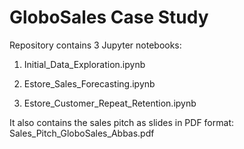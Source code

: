 # GloboSales Case Study

 Repository contains 3 Jupyter notebooks:

 1) Initial_Data_Exploration.ipynb

 2) Estore_Sales_Forecasting.ipynb

 3) Estore_Customer_Repeat_Retention.ipynb

It also contains the sales pitch as slides in PDF format: Sales_Pitch_GloboSales_Abbas.pdf
